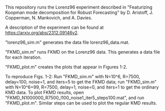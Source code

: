 This repository runs the Lorenz96 experiment described in "Featurizing Koopman mode decomposition for Robust Forecasting" by D. Aristoff, J. Copperman, N. Mankovich, and A. Davies. 

A description of the experiment can be found at https://arxiv.org/abs/2312.09146v2.

"lorenz96_sim.m" generates the data file lorenz96_data.mat.

"FKMD_sim.m" runs FKMD on the Lorenz96 data. This generates a data file for each iteration.

"FKMD_plot.m" creates the plots that appear in Figures 1-2.

To reproduce Figs. 1-2: Run "FKMD_sim.m" with N=10^6, R=7500, delay=100, noise=1, and iters=5 to get the FKMD data; run "FKMD_sim.m" with N=10^6+99, R=7500, delay=1, noise=0, and iters=1 to get the ordinary KMD data. To plot FKMD results, open "FKMD_N1000000_R7500_l100_noise1_iter5_steps100.mat", and run "FKMD_plot.m". Similar steps can be used to plot the regular KMD results.
